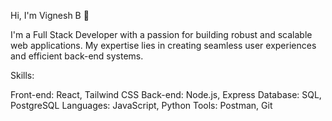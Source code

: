Hi, I'm Vignesh B 👋

I'm a Full Stack Developer with a passion for building robust and scalable web applications. My expertise lies in creating seamless user experiences and efficient back-end systems.

Skills:

Front-end: React, Tailwind CSS
Back-end: Node.js, Express
Database: SQL, PostgreSQL
Languages: JavaScript, Python
Tools: Postman, Git
<!---
vignesh6664/vignesh6664 is a ✨ special ✨ repository because its `README.md` (this file) appears on your GitHub profile.
You can click the Preview link to take a look at your changes.
--->
